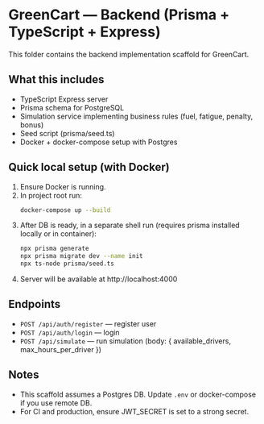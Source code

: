 # GreenCart — Backend (Prisma + TypeScript + Express)

This folder contains the backend implementation scaffold for GreenCart.

## What this includes
- TypeScript Express server
- Prisma schema for PostgreSQL
- Simulation service implementing business rules (fuel, fatigue, penalty, bonus)
- Seed script (prisma/seed.ts)
- Docker + docker-compose setup with Postgres

## Quick local setup (with Docker)
1. Ensure Docker is running.
2. In project root run:
   ```bash
   docker-compose up --build
   ```
3. After DB is ready, in a separate shell run (requires prisma installed locally or in container):
   ```bash
   npx prisma generate
   npx prisma migrate dev --name init
   npx ts-node prisma/seed.ts
   ```
4. Server will be available at http://localhost:4000

## Endpoints
- `POST /api/auth/register` — register user
- `POST /api/auth/login` — login
- `POST /api/simulate` — run simulation (body: { available_drivers, max_hours_per_driver })

## Notes
- This scaffold assumes a Postgres DB. Update `.env` or docker-compose if you use remote DB.
- For CI and production, ensure JWT_SECRET is set to a strong secret.
